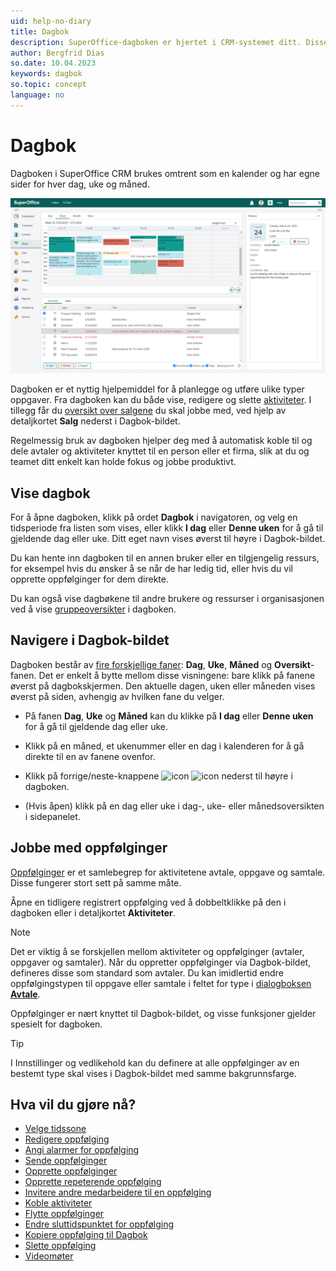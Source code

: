 ```yaml
---
uid: help-no-diary
title: Dagbok
description: SuperOffice-dagboken er hjertet i CRM-systemet ditt. Disse guidene gjør det enklere å lære å jobbe med dagboken.
author: Bergfrid Dias
so.date: 10.04.2023
keywords: dagbok
so.topic: concept
language: no
---
```


# Dagbok

Dagboken i SuperOffice CRM brukes omtrent som en kalender og har egne sider for hver dag, uke og måned.

![Registrer alle avtalene og oppgavene dine i dagboken, slik at du kan holde oversikt over dem -screenshot][img3]

Dagboken er et nyttig hjelpemiddel for å planlegge og utføre ulike typer oppgaver. Fra dagboken kan du både vise, redigere og slette [aktiviteter][16]. I tillegg får du [oversikt over salgene][13] du skal jobbe med, ved hjelp av detaljkortet **Salg** nederst i Dagbok-bildet.

Regelmessig bruk av dagboken hjelper deg med å automatisk koble til og dele avtaler og aktiviteter knyttet til en person eller et firma, slik at du og teamet ditt enkelt kan holde fokus og jobbe produktivt.

## <a id="open" />Vise dagbok

For å åpne dagboken, klikk på ordet **Dagbok** i navigatoren, og velg en tidsperiode fra listen som vises, eller klikk **I dag** eller **Denne uken** for å gå til gjeldende dag eller uke. Ditt eget navn vises øverst til høyre i Dagbok-bildet.

Du kan hente inn dagboken til en annen bruker eller en tilgjengelig ressurs, for eksempel hvis du ønsker å se når de har ledig tid, eller hvis du vil opprette oppfølginger for dem direkte.

Du kan også vise dagbøkene til andre brukere og ressurser i organisasjonen ved å vise [gruppeoversikter][2] i dagboken.

## <a id="nav" />Navigere i Dagbok-bildet

Dagboken består av [fire forskjellige faner][24]: **Dag**, **Uke**, **Måned** og **Oversikt**-fanen. Det er enkelt å bytte mellom disse visningene: bare klikk på fanene øverst på dagbokskjermen. Den aktuelle dagen, uken eller måneden vises øverst på siden, avhengig av hvilken fane du velger.

* På fanen **Dag**, **Uke** og **Måned** kan du klikke på **I dag** eller **Denne uken** for å gå til gjeldende dag eller uke.

* Klikk på en måned, et ukenummer eller en dag i kalenderen for å gå direkte til en av fanene ovenfor.

* Klikk på forrige/neste-knappene ![icon][img2] ![icon][img1] nederst til høyre i dagboken.

* (Hvis åpen) klikk på en dag eller uke i dag-, uke- eller månedsoversikten i sidepanelet.

## Jobbe med oppfølginger

[Oppfølginger][1] er et samlebegrep for aktivitetene avtale, oppgave og samtale. Disse fungerer stort sett på samme måte.

Åpne en tidligere registrert oppfølging ved å dobbeltklikke på den i dagboken eller i detaljkortet **Aktiviteter**.

> [!NOTE]
> Det er viktig å se forskjellen mellom aktiviteter og oppfølginger (avtaler, oppgaver og samtaler).
Når du oppretter oppfølginger via Dagbok-bildet, defineres disse som standard som avtaler. Du kan imidlertid endre oppfølgingstypen til oppgave eller samtale i feltet for type i [dialogboksen **Avtale**][22].

Oppfølginger er nært knyttet til Dagbok-bildet, og visse funksjoner gjelder spesielt for dagboken.

> [!TIP]
> I Innstillinger og vedlikehold kan du definere at alle oppfølginger av en bestemt type skal vises i Dagbok-bildet med samme bakgrunnsfarge.

## Hva vil du gjøre nå?

* [Velge tidssone][15]
* [Redigere oppfølging][6]
* [Angi alarmer for oppfølging][7]
* [Sende oppfølginger][8]
* [Opprette oppfølginger][18]
* [Opprette repeterende oppfølging][10]
* [Invitere andre medarbeidere til en oppfølging][11]
* [Koble aktiviteter][12]
* [Flytte oppfølginger][19]
* [Endre sluttidspunktet for oppfølging][20]
* [Kopiere oppfølging til Dagbok][21]
* [Slette oppfølging][17]
* [Videomøter][23]

<!-- Referenced links -->
[1]: follow-ups.md
[2]: group-view.md
[6]: edit-follow-up.md
[7]: set-alarm.md
[8]: send-as-email.md
[10]: recurrence/create.md
[11]: invitation/index.md
[12]: linking-documents-to-follow-ups.md
[13]: screen/sales-tab.md
[15]: ../../globalization-and-localization/learn/time-zones.md
[16]: ../../learn/basics/activity.md
[17]: edit-follow-up.md#delete
[18]: create-follow-up.md
[19]: move-follow-up.md
[20]: edit-follow-up.md#change-end
[21]: create-follow-up.md#copy
[22]: screen/dialog-for-followups.md
[24]: screen/index.md
[23]: video-meetings.md

<!-- Referenced images -->
[img1]: ../../../media/icons/arrow-right.png
[img2]: ../../../media/icons/arrow-left.png
[img3]: ../../../media/loc/en/diary/diary.png
